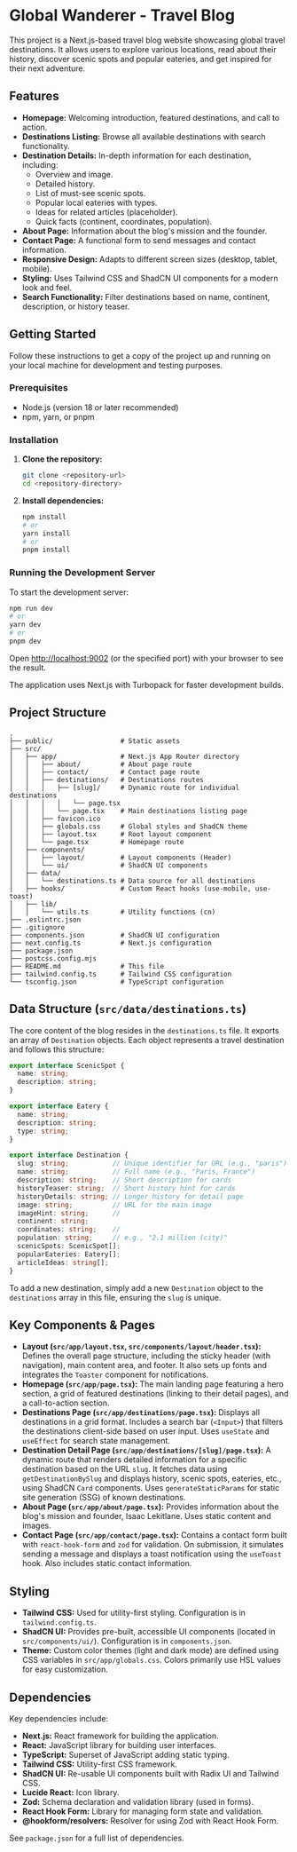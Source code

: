 # Global Wanderer - Travel Blog

This project is a Next.js-based travel blog website showcasing global travel destinations. It allows users to explore various locations, read about their history, discover scenic spots and popular eateries, and get inspired for their next adventure.

## Features

*   **Homepage:** Welcoming introduction, featured destinations, and call to action.
*   **Destinations Listing:** Browse all available destinations with search functionality.
*   **Destination Details:** In-depth information for each destination, including:
    *   Overview and image.
    *   Detailed history.
    *   List of must-see scenic spots.
    *   Popular local eateries with types.
    *   Ideas for related articles (placeholder).
    *   Quick facts (continent, coordinates, population).
*   **About Page:** Information about the blog's mission and the founder.
*   **Contact Page:** A functional form to send messages and contact information.
*   **Responsive Design:** Adapts to different screen sizes (desktop, tablet, mobile).
*   **Styling:** Uses Tailwind CSS and ShadCN UI components for a modern look and feel.
*   **Search Functionality:** Filter destinations based on name, continent, description, or history teaser.

## Getting Started

Follow these instructions to get a copy of the project up and running on your local machine for development and testing purposes.

### Prerequisites

*   Node.js (version 18 or later recommended)
*   npm, yarn, or pnpm

### Installation

1.  **Clone the repository:**
    ```bash
    git clone <repository-url>
    cd <repository-directory>
    ```

2.  **Install dependencies:**
    ```bash
    npm install
    # or
    yarn install
    # or
    pnpm install
    ```

### Running the Development Server

To start the development server:

```bash
npm run dev
# or
yarn dev
# or
pnpm dev
```

Open [http://localhost:9002](http://localhost:9002) (or the specified port) with your browser to see the result.

The application uses Next.js with Turbopack for faster development builds.

## Project Structure

```
.
├── public/                 # Static assets
├── src/
│   ├── app/                # Next.js App Router directory
│   │   ├── about/          # About page route
│   │   ├── contact/        # Contact page route
│   │   ├── destinations/   # Destinations routes
│   │   │   ├── [slug]/     # Dynamic route for individual destinations
│   │   │   │   └── page.tsx
│   │   │   └── page.tsx    # Main destinations listing page
│   │   ├── favicon.ico
│   │   ├── globals.css     # Global styles and ShadCN theme
│   │   ├── layout.tsx      # Root layout component
│   │   └── page.tsx        # Homepage route
│   ├── components/
│   │   ├── layout/         # Layout components (Header)
│   │   └── ui/             # ShadCN UI components
│   ├── data/
│   │   └── destinations.ts # Data source for all destinations
│   ├── hooks/              # Custom React hooks (use-mobile, use-toast)
│   ├── lib/
│   │   └── utils.ts        # Utility functions (cn)
├── .eslintrc.json
├── .gitignore
├── components.json         # ShadCN UI configuration
├── next.config.ts          # Next.js configuration
├── package.json
├── postcss.config.mjs
├── README.md               # This file
├── tailwind.config.ts      # Tailwind CSS configuration
└── tsconfig.json           # TypeScript configuration
```

## Data Structure (`src/data/destinations.ts`)

The core content of the blog resides in the `destinations.ts` file. It exports an array of `Destination` objects. Each object represents a travel destination and follows this structure:

```typescript
export interface ScenicSpot {
  name: string;
  description: string;
}

export interface Eatery {
  name: string;
  description: string;
  type: string; 
}

export interface Destination {
  slug: string;           // Unique identifier for URL (e.g., "paris")
  name: string;           // Full name (e.g., "Paris, France")
  description: string;    // Short description for cards
  historyTeaser: string;  // Short history hint for cards
  historyDetails: string; // Longer history for detail page
  image: string;          // URL for the main image
  imageHint: string;      // 
  continent: string;
  coordinates: string;    // 
  population: string;     // e.g., "2.1 million (city)"
  scenicSpots: ScenicSpot[];
  popularEateries: Eatery[];
  articleIdeas: string[]; 
}
```

To add a new destination, simply add a new `Destination` object to the `destinations` array in this file, ensuring the `slug` is unique.

## Key Components & Pages

*   **Layout (`src/app/layout.tsx`, `src/components/layout/header.tsx`):** Defines the overall page structure, including the sticky header (with navigation), main content area, and footer. It also sets up fonts and integrates the `Toaster` component for notifications.
*   **Homepage (`src/app/page.tsx`):** The main landing page featuring a hero section, a grid of featured destinations (linking to their detail pages), and a call-to-action section.
*   **Destinations Page (`src/app/destinations/page.tsx`):** Displays all destinations in a grid format. Includes a search bar (`<Input>`) that filters the destinations client-side based on user input. Uses `useState` and `useEffect` for search state management.
*   **Destination Detail Page (`src/app/destinations/[slug]/page.tsx`):** A dynamic route that renders detailed information for a specific destination based on the URL `slug`. It fetches data using `getDestinationBySlug` and displays history, scenic spots, eateries, etc., using ShadCN `Card` components. Uses `generateStaticParams` for static site generation (SSG) of known destinations.
*   **About Page (`src/app/about/page.tsx`):** Provides information about the blog's mission and founder, Isaac Lekitlane. Uses static content and images.
*   **Contact Page (`src/app/contact/page.tsx`):** Contains a contact form built with `react-hook-form` and `zod` for validation. On submission, it simulates sending a message and displays a toast notification using the `useToast` hook. Also includes static contact information.

## Styling

*   **Tailwind CSS:** Used for utility-first styling. Configuration is in `tailwind.config.ts`.
*   **ShadCN UI:** Provides pre-built, accessible UI components (located in `src/components/ui/`). Configuration is in `components.json`.
*   **Theme:** Custom color themes (light and dark mode) are defined using CSS variables in `src/app/globals.css`. Colors primarily use HSL values for easy customization.

## Dependencies

Key dependencies include:

*   **Next.js:** React framework for building the application.
*   **React:** JavaScript library for building user interfaces.
*   **TypeScript:** Superset of JavaScript adding static typing.
*   **Tailwind CSS:** Utility-first CSS framework.
*   **ShadCN UI:** Re-usable UI components built with Radix UI and Tailwind CSS.
*   **Lucide React:** Icon library.
*   **Zod:** Schema declaration and validation library (used in forms).
*   **React Hook Form:** Library for managing form state and validation.
*   **@hookform/resolvers:** Resolver for using Zod with React Hook Form.

See `package.json` for a full list of dependencies.
```